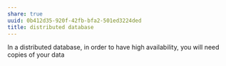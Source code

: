```yaml
---
share: true
uuid: 0b412d35-920f-42fb-bfa2-501ed3224ded
title: distributed database
---
```

In a distributed database, in order to have high availability, you will need copies of your data
